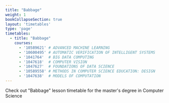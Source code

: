 ```yaml
---
title: "Babbage"
weight: 1
bookCollapseSection: true
layout: 'timetables'
type: 'page'
timetables:
  - title: "Babbage"
    courses:
      - '10589621' # ADVANCED MACHINE LEARNING
      - '10600495' # AUTOMATIC VERIFICATION OF INTELLIGENT SYSTEMS
      - '1041764'  # BIG DATA COMPUTING
      - '1047618'  # COMPUTER VISION
      - '1047627'  # FOUNDATIONS OF DATA SCIENCE
      - '10589558' # METHODS IN COMPUTER SCIENCE EDUCATION: DESIGN
      - '1047638'  # MODELS OF COMPUTATION
---
```


Check out "Babbage" lesson timetable for the master's degree in Computer Science
